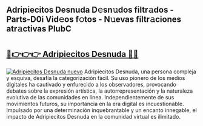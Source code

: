 ## Adripiecitos Desnuda D𝚎sn𝚞dos filtr𝚊dos - Parts-D0i Vid𝚎os f𝚘tos - N𝚞evas filtr𝚊ciones atr𝚊ctivas PlubC

# <h2><a href="http://mbdj97f.tromn.icu/?c=Adripiecitos+Desnuda">🔗👉👉👉 Adripiecitos Desnuda 🔗🔗</a></h2>

[![Adripiecitos Desnuda nuevo](https://i.imgur.com/pEAQMta.gif)](http://mbdj97f.tromn.icu/?c=Adripiecitos+Desnuda)
Adripiecitos Desnuda, una persona compleja y esquiva, desafía la categorización fácil. Su uso pionero de los medios digitales ha cautivado y enfurecido a los observadores, provocando debates sobre la expresión artística, la autorrepresentación y la naturaleza evolutiva de las comunidades en línea. Independientemente de sus movimientos futuros, su importancia en la era digital es incuestionable. Impulsado por una determinación inquebrantable y un encanto innegable, el impacto de Adripiecitos Desnuda en la comunidad virtual es ilimitado.
